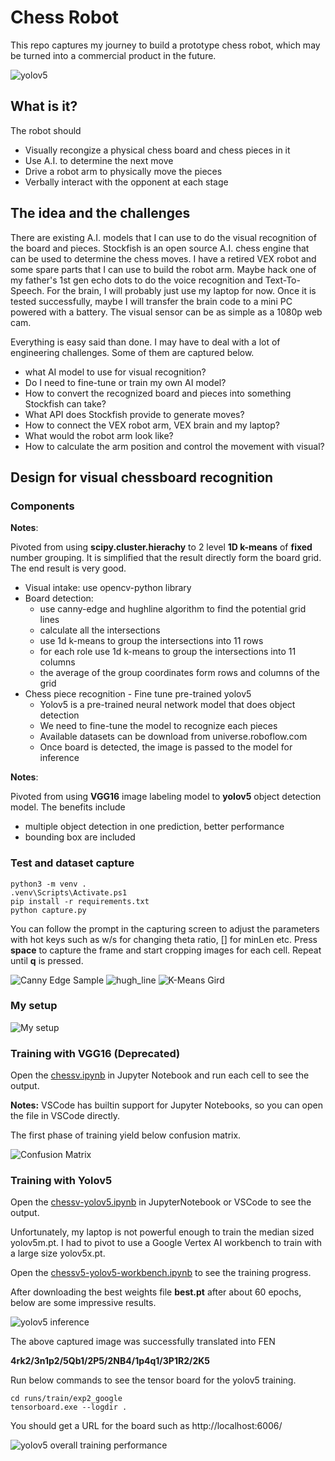 # Chess Robot

This repo captures my journey to build a prototype chess robot, which may be
turned into a commercial product in the future.

![yolov5][6]

## What is it?

The robot should

 * Visually recongize a physical chess board and chess pieces in it
 * Use A.I. to determine the next move
 * Drive a robot arm to physically move the pieces
 * Verbally interact with the opponent at each stage

## The idea and the challenges

There are existing A.I. models that I can use to do the visual recognition of
the board and pieces. Stockfish is an open source A.I. chess engine that can be
used to determine the chess moves. I have a retired VEX robot and some spare
parts that I can use to build the robot arm. Maybe hack one of my father's
1st gen echo dots to do the voice recognition and Text-To-Speech. For the
brain, I will probably just use my laptop for now. Once it is tested
successfully, maybe I will transfer the brain code to a mini PC powered with a
battery. The visual sensor can be as simple as a 1080p web cam.

Everything is easy said than done. I may have to deal with a lot of engineering
challenges. Some of them are captured below.

 * what AI model to use for visual recognition?
 * Do I need to fine-tune or train my own AI model?
 * How to convert the recognized board and pieces into something Stockfish can take?
 * What API does Stockfish provide to generate moves?
 * How to connect the VEX robot arm, VEX brain and my laptop?
 * What would the robot arm look like?
 * How to calculate the arm position and control the movement with visual? 

## Design for visual chessboard recognition

### Components

**Notes**:

Pivoted from using **scipy.cluster.hierachy** to 2 level **1D k-means** of
**fixed** number grouping. It is simplified that the result directly form the
board grid. The end result is very good.

 * Visual intake: use opencv-python library
 * Board detection:
   * use canny-edge and hughline algorithm to find the potential grid lines
   * calculate all the intersections
   * use 1d k-means to group the intersections into 11 rows
   * for each role use 1d k-means to group the intersections into 11 columns
   * the average of the group coordinates form rows and columns of the grid
 * Chess piece recognition - Fine tune pre-trained yolov5
   * Yolov5 is a pre-trained neural network model that does object detection
   * We need to fine-tune the model to recognize each pieces
   * Available datasets can be download from universe.roboflow.com
   * Once board is detected, the image is passed to the model for inference

**Notes**:

Pivoted from using **VGG16** image labeling model to **yolov5** object detection model. The benefits include
* multiple object detection in one prediction, better performance
* bounding box are included

### Test and dataset capture

```
python3 -m venv .
.venv\Scripts\Activate.ps1
pip install -r requirements.txt
python capture.py
```
You can follow the prompt in the capturing screen to adjust the parameters with
hot keys such as w/s for changing theta ratio, [] for minLen etc. Press
**space** to capture the frame and start cropping images for each cell. Repeat
until **q** is pressed.

![Canny Edge Sample][2] ![hugh_line][3] ![K-Means Gird][4]

### My setup
![My setup][1]

### Training with VGG16 (Deprecated)

Open the [chessv.ipynb](./chessv.ipynb) in Jupyter Notebook and run each cell
to see the output.

**Notes:**
VSCode has builtin support for Jupyter Notebooks, so you can open the file in
VSCode directly.

The first phase of training yield below confusion matrix.

![Confusion Matrix][5]

### Training with Yolov5

Open the [chessv-yolov5.ipynb](./chessv-yolov5.ipynb) in JupyterNotebook or
VSCode to see the output.

Unfortunately, my laptop is not powerful enough to train the median sized
yolov5m.pt. I had to pivot to use a Google Vertex AI workbench to train with a
large size yolov5x.pt.

Open the [chessv5-yolov5-workbench.ipynb](.chessv-yolov5-workbench.ipynb) to
see the training progress.

After downloading the best weights file **best.pt** after about 60 epochs,
below are some impressive results.

![yolov5 inference][6]

The above captured image was successfully translated into FEN

**4rk2/3n1p2/5Qb1/2P5/2NB4/1p4q1/3P1R2/2K5**

Run below commands to see the tensor board for the yolov5 training.

```
cd runs/train/exp2_google
tensorboard.exe --logdir .
```
You should get a URL for the board such as http://localhost:6006/

![yolov5 overall training performance][7]


[1]: images/my_setup.jpg "My Setup"
[2]: images/sample_canny_edge.jpg
[3]: images/hough_line.jpg
[4]: images/k-mean-grid.jpg
[5]: images/vgg16_confusion_matrix.png "Confusion Matrix"
[6]: images/yolov5_inference2.jpg
[7]: images/yolov5_training_performance.PNG "Yolov5 Training Performance"
